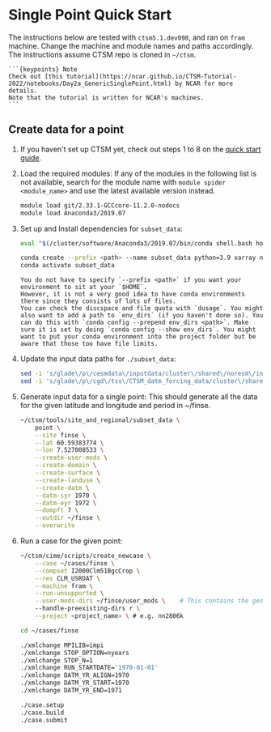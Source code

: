 # Single Point Quick Start
The instructions below are tested with `ctsm5.1.dev098`, and ran on `fram` machine.
Change the machine and module names and paths accordingly.
The instructions assume CTSM repo is cloned in `~/ctsm`.

    ```{keypoints} Note
    Check out [this tutorial](https://ncar.github.io/CTSM-Tutorial-2022/notebooks/Day2a_GenericSinglePoint.html) by NCAR for more details.
    Note that the tutorial is written for NCAR's machines.
    ```
## Create data for a point

1. If you haven't set up CTSM yet, check out steps 1 to 8 on the [quick start guide](quick-start).

2. Load the required modules:
    If any of the modules in the following list is not available, search for the module name with `module spider <module_name>` and use the latest available version instead.

    ```bash
    module load git/2.33.1-GCCcore-11.2.0-nodocs
    module load Anaconda3/2019.07
    ```

3. Set up and Install dependencies for `subset_data`:
    ```bash    
    eval "$(/cluster/software/Anaconda3/2019.07/bin/conda shell.bash hook)"

    conda create --prefix <path> --name subset_data python=3.9 xarray netcdf4 -y
    conda activate subset_data
    ```
    ```{keypoints} IMPORTANT
    You do not have to specify `--prefix <path>` if you want your environment to sit at your `$HOME`.
    However, it is not a very good idea to have conda environments there since they consists of lots of files.
    You can check the discspace and file quota with `dusage`. You might also want to add a path to `env_dirs` (if you haven't done so). You can do this with `conda config --prepend env_dirs <path>`. Make sure it is set by doing `conda config --show env_dirs`. You might want to put your conda environment into the project folder but be aware that those too have file limits.

    ```
4. Update the input data paths for `./subset_data`:
    
    ```bash
    sed -i 's/glade\/p\/cesmdata\/inputdata/cluster\/shared\/noresm\/inputdata/' ~/ctsm/tools/site_and_regional/default_data.cfg
    sed -i 's/glade\/p\/cgd\/tss\/CTSM_datm_forcing_data/cluster\/shared\/noresm\/inputdata\/atm\/datm7/' ~/ctsm/tools/site_and_regional/default_data.cfg
    ```

5. Generate input data for a single point:
This should generate all the data for the given latitude and longitude and period in ~/finse.
    
    ```bash
    ~/ctsm/tools/site_and_regional/subset_data \
        point \
        --site finse \
        --lat 60.59383774 \
        --lon 7.527008533 \
        --create-user-mods \
        --create-domain \
        --create-surface \
        --create-landuse \
        --create-datm \
        --datm-syr 1970 \
        --datm-eyr 1972 \
        --dompft 7 \
        --outdir ~/finse \
        --overwrite
    ```

6. Run a case for the given point:

    ```bash
    ~/ctsm/cime/scripts/create_newcase \
        --case ~/cases/finse \
        --compset I2000Clm51BgcCrop \
        --res CLM_USRDAT \
        --machine fram \
        --run-unsupported \
        --user-mods-dirs ~/finse/user_mods \    # This contains the generated namelists and a shell command that CTSM uses to configure your case with the given input data.
        --handle-preexisting-dirs r \
        --project <project_name> \ # e.g. nn2806k

    cd ~/cases/finse

    ./xmlchange MPILIB=impi
    ./xmlchange STOP_OPTION=nyears
    ./xmlchange STOP_N=1
    ./xmlchange RUN_STARTDATE='1970-01-01'
    ./xmlchange DATM_YR_ALIGN=1970
    ./xmlchange DATM_YR_START=1970
    ./xmlchange DATM_YR_END=1971

    ./case.setup
    ./case.build
    ./case.submit
    ```
